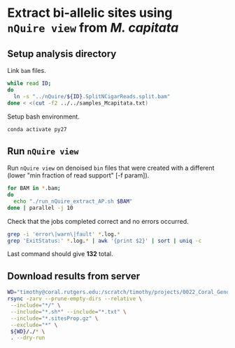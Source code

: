 # Extract bi-allelic sites using `nQuire view` from *M. capitata*

## Setup analysis directory

Link `bam` files.

```bash
while read ID;
do
  ln -s "../nQuire/${ID}.SplitNCigarReads.split.bam"
done < <(cut -f2 ../../samples_Mcapitata.txt)
```

Setup bash environment.

```bash
conda activate py27
```

## Run `nQuire view`

Run `nQuire view` on denoised `bin` files that were created with a different (lower "min fraction of read support" [-f param]).

```bash
for BAM in *.bam;
do
  echo "./run_nQuire_extract_AP.sh $BAM"
done | parallel -j 10
```

Check that the jobs completed correct and no errors occurred.

```bash
grep -i 'error\|warn\|fault' *.log.*
grep 'ExitStatus:' *.log.* | awk '{print $2}' | sort | uniq -c
```

Last command should give **132** total.

## Download results from server

```bash
WD="timothy@coral.rutgers.edu:/scratch/timothy/projects/0022_Coral_Genotype_Analysis/03_Analysis/2022-02-05/Montipora_capitata/02_ploidy_analysis/extract_biallelic_sites/"
rsync -zarv --prune-empty-dirs --relative \
 --include="*/" \
 --include="*.sh*" --include="*.txt" \
 --include="*.sitesProp.gz" \
 --exclude="*" \
 ${WD}/./* \
 . --dry-run
```






